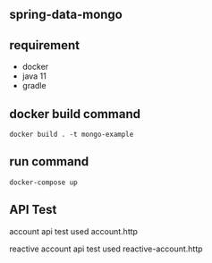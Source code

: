spring-data-mongo
-----------------

## requirement
- docker 
- java 11
- gradle

## docker build command
    docker build . -t mongo-example
    
## run command
    docker-compose up
    
## API Test
account api test used account.http

reactive account api test used reactive-account.http
